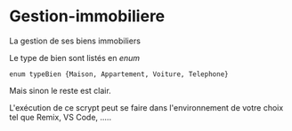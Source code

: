 # Gestion-immobiliere

La gestion de ses biens immobiliers

Le type de bien sont listés en *enum*

    enum typeBien {Maison, Appartement, Voiture, Telephone}


Mais sinon le reste est clair. 

L'exécution de ce scrypt peut se faire dans l'environnement de votre choix tel que Remix, VS Code, .....
